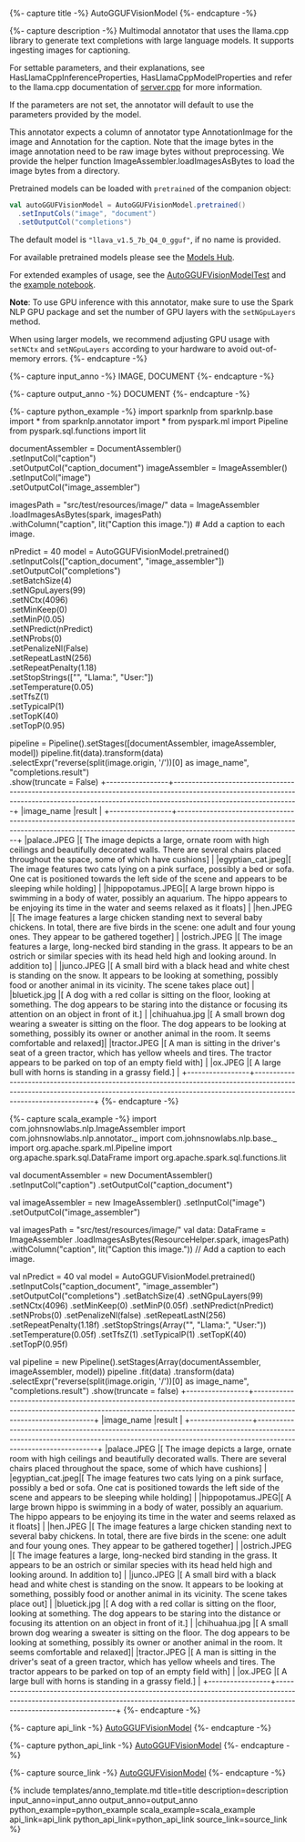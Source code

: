 {%- capture title -%}
AutoGGUFVisionModel
{%- endcapture -%}

{%- capture description -%}
Multimodal annotator that uses the llama.cpp library to generate text completions with large
language models. It supports ingesting images for captioning.

For settable parameters, and their explanations, see HasLlamaCppInferenceProperties,
HasLlamaCppModelProperties and refer to the llama.cpp documentation of
[server.cpp](https://github.com/ggerganov/llama.cpp/tree/7d5e8777ae1d21af99d4f95be10db4870720da91/examples/server)
for more information.

If the parameters are not set, the annotator will default to use the parameters provided by
the model.

This annotator expects a column of annotator type AnnotationImage for the image and
Annotation for the caption. Note that the image bytes in the image annotation need to be
raw image bytes without preprocessing. We provide the helper function
ImageAssembler.loadImagesAsBytes to load the image bytes from a directory.

Pretrained models can be loaded with `pretrained` of the companion object:

```scala
val autoGGUFVisionModel = AutoGGUFVisionModel.pretrained()
  .setInputCols("image", "document")
  .setOutputCol("completions")
```

The default model is `"llava_v1.5_7b_Q4_0_gguf"`, if no name is provided.

For available pretrained models please see the [Models Hub](https://sparknlp.org/models).

For extended examples of usage, see the
[AutoGGUFVisionModelTest](https://github.com/JohnSnowLabs/spark-nlp/tree/master/src/test/scala/com/johnsnowlabs/nlp/annotators/seq2seq/AutoGGUFVisionModelTest.scala)
and the
[example notebook](https://github.com/JohnSnowLabs/spark-nlp/tree/master/examples/python/llama.cpp/llama.cpp_in_Spark_NLP_AutoGGUFVisionModel.ipynb).

**Note**: To use GPU inference with this annotator, make sure to use the Spark NLP GPU package and set
the number of GPU layers with the `setNGpuLayers` method.

When using larger models, we recommend adjusting GPU usage with `setNCtx` and `setNGpuLayers`
according to your hardware to avoid out-of-memory errors.
{%- endcapture -%}

{%- capture input_anno -%}
IMAGE, DOCUMENT
{%- endcapture -%}

{%- capture output_anno -%}
DOCUMENT
{%- endcapture -%}

{%- capture python_example -%}
import sparknlp
from sparknlp.base import *
from sparknlp.annotator import *
from pyspark.ml import Pipeline
from pyspark.sql.functions import lit

documentAssembler = DocumentAssembler() \
    .setInputCol("caption") \
    .setOutputCol("caption_document")
imageAssembler = ImageAssembler() \
    .setInputCol("image") \
    .setOutputCol("image_assembler")

imagesPath = "src/test/resources/image/"
data = ImageAssembler \
    .loadImagesAsBytes(spark, imagesPath) \
    .withColumn("caption", lit("Caption this image.")) # Add a caption to each image.

nPredict = 40
model = AutoGGUFVisionModel.pretrained() \
    .setInputCols(["caption_document", "image_assembler"]) \
    .setOutputCol("completions") \
    .setBatchSize(4) \
    .setNGpuLayers(99) \
    .setNCtx(4096) \
    .setMinKeep(0) \
    .setMinP(0.05) \
    .setNPredict(nPredict) \
    .setNProbs(0) \
    .setPenalizeNl(False) \
    .setRepeatLastN(256) \
    .setRepeatPenalty(1.18) \
    .setStopStrings(["</s>", "Llama:", "User:"]) \
    .setTemperature(0.05) \
    .setTfsZ(1) \
    .setTypicalP(1) \
    .setTopK(40) \
    .setTopP(0.95)

pipeline = Pipeline().setStages([documentAssembler, imageAssembler, model])
pipeline.fit(data).transform(data) \
    .selectExpr("reverse(split(image.origin, '/'))[0] as image_name", "completions.result") \
    .show(truncate = False)
+-----------------+----------------------------------------------------------------------------------------------------------------------------------------------------------------------------------------------+
|image_name       |result                                                                                                                                                                                        |
+-----------------+----------------------------------------------------------------------------------------------------------------------------------------------------------------------------------------------+
|palace.JPEG      |[ The image depicts a large, ornate room with high ceilings and beautifully decorated walls. There are several chairs placed throughout the space, some of which have cushions]               |
|egyptian_cat.jpeg|[ The image features two cats lying on a pink surface, possibly a bed or sofa. One cat is positioned towards the left side of the scene and appears to be sleeping while holding]             |
|hippopotamus.JPEG|[ A large brown hippo is swimming in a body of water, possibly an aquarium. The hippo appears to be enjoying its time in the water and seems relaxed as it floats]                            |
|hen.JPEG         |[ The image features a large chicken standing next to several baby chickens. In total, there are five birds in the scene: one adult and four young ones. They appear to be gathered together] |
|ostrich.JPEG     |[ The image features a large, long-necked bird standing in the grass. It appears to be an ostrich or similar species with its head held high and looking around. In addition to]              |
|junco.JPEG       |[ A small bird with a black head and white chest is standing on the snow. It appears to be looking at something, possibly food or another animal in its vicinity. The scene takes place out]  |
|bluetick.jpg     |[ A dog with a red collar is sitting on the floor, looking at something. The dog appears to be staring into the distance or focusing its attention on an object in front of it.]              |
|chihuahua.jpg    |[ A small brown dog wearing a sweater is sitting on the floor. The dog appears to be looking at something, possibly its owner or another animal in the room. It seems comfortable and relaxed]|
|tractor.JPEG     |[ A man is sitting in the driver's seat of a green tractor, which has yellow wheels and tires. The tractor appears to be parked on top of an empty field with]                                |
|ox.JPEG          |[ A large bull with horns is standing in a grassy field.]                                                                                                                                     |
+-----------------+----------------------------------------------------------------------------------------------------------------------------------------------------------------------------------------------+
{%- endcapture -%}

{%- capture scala_example -%}
import com.johnsnowlabs.nlp.ImageAssembler
import com.johnsnowlabs.nlp.annotator._
import com.johnsnowlabs.nlp.base._
import org.apache.spark.ml.Pipeline
import org.apache.spark.sql.DataFrame
import org.apache.spark.sql.functions.lit

val documentAssembler = new DocumentAssembler()
  .setInputCol("caption")
  .setOutputCol("caption_document")

val imageAssembler = new ImageAssembler()
  .setInputCol("image")
  .setOutputCol("image_assembler")

val imagesPath = "src/test/resources/image/"
val data: DataFrame = ImageAssembler
  .loadImagesAsBytes(ResourceHelper.spark, imagesPath)
  .withColumn("caption", lit("Caption this image.")) // Add a caption to each image.

val nPredict = 40
val model = AutoGGUFVisionModel.pretrained()
  .setInputCols("caption_document", "image_assembler")
  .setOutputCol("completions")
  .setBatchSize(4)
  .setNGpuLayers(99)
  .setNCtx(4096)
  .setMinKeep(0)
  .setMinP(0.05f)
  .setNPredict(nPredict)
  .setNProbs(0)
  .setPenalizeNl(false)
  .setRepeatLastN(256)
  .setRepeatPenalty(1.18f)
  .setStopStrings(Array("</s>", "Llama:", "User:"))
  .setTemperature(0.05f)
  .setTfsZ(1)
  .setTypicalP(1)
  .setTopK(40)
  .setTopP(0.95f)

val pipeline = new Pipeline().setStages(Array(documentAssembler, imageAssembler, model))
pipeline
  .fit(data)
  .transform(data)
  .selectExpr("reverse(split(image.origin, '/'))[0] as image_name", "completions.result")
  .show(truncate = false)
+-----------------+----------------------------------------------------------------------------------------------------------------------------------------------------------------------------------------------+
|image_name       |result                                                                                                                                                                                        |
+-----------------+----------------------------------------------------------------------------------------------------------------------------------------------------------------------------------------------+
|palace.JPEG      |[ The image depicts a large, ornate room with high ceilings and beautifully decorated walls. There are several chairs placed throughout the space, some of which have cushions]               |
|egyptian_cat.jpeg|[ The image features two cats lying on a pink surface, possibly a bed or sofa. One cat is positioned towards the left side of the scene and appears to be sleeping while holding]             |
|hippopotamus.JPEG|[ A large brown hippo is swimming in a body of water, possibly an aquarium. The hippo appears to be enjoying its time in the water and seems relaxed as it floats]                            |
|hen.JPEG         |[ The image features a large chicken standing next to several baby chickens. In total, there are five birds in the scene: one adult and four young ones. They appear to be gathered together] |
|ostrich.JPEG     |[ The image features a large, long-necked bird standing in the grass. It appears to be an ostrich or similar species with its head held high and looking around. In addition to]              |
|junco.JPEG       |[ A small bird with a black head and white chest is standing on the snow. It appears to be looking at something, possibly food or another animal in its vicinity. The scene takes place out]  |
|bluetick.jpg     |[ A dog with a red collar is sitting on the floor, looking at something. The dog appears to be staring into the distance or focusing its attention on an object in front of it.]              |
|chihuahua.jpg    |[ A small brown dog wearing a sweater is sitting on the floor. The dog appears to be looking at something, possibly its owner or another animal in the room. It seems comfortable and relaxed]|
|tractor.JPEG     |[ A man is sitting in the driver's seat of a green tractor, which has yellow wheels and tires. The tractor appears to be parked on top of an empty field with]                                |
|ox.JPEG          |[ A large bull with horns is standing in a grassy field.]                                                                                                                                     |
+-----------------+----------------------------------------------------------------------------------------------------------------------------------------------------------------------------------------------+
{%- endcapture -%}

{%- capture api_link -%}
[AutoGGUFVisionModel](/api/com/johnsnowlabs/nlp/annotators/seq2seq/AutoGGUFVisionModel)
{%- endcapture -%}

{%- capture python_api_link -%}
[AutoGGUFVisionModel](/api/python/reference/autosummary/sparknlp/annotator/seq2seq/auto_gguf_vision_model/index.html)
{%- endcapture -%}

{%- capture source_link -%}
[AutoGGUFVisionModel](https://github.com/JohnSnowLabs/spark-nlp/tree/master/src/main/scala/com/johnsnowlabs/nlp/annotators/seq2seq/AutoGGUFVisionModel.scala)
{%- endcapture -%}

{% include templates/anno_template.md
title=title
description=description
input_anno=input_anno
output_anno=output_anno
python_example=python_example
scala_example=scala_example
api_link=api_link
python_api_link=python_api_link
source_link=source_link
%}